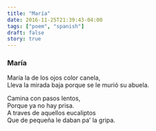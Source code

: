 ```yaml
---
title: "María"
date: 2016-11-25T21:39:43-04:00
tags: ["poem", "spanish"]
draft: false
story: true
---
```


### María

María la de los ojos color canela,  
Lleva la mirada baja porque se le murió su abuela.  

Camina con pasos lentos,  
Porque ya no hay prisa.  
A traves de aquellos eucaliptos  
Que de pequeña le daban pa’ la gripa.  


